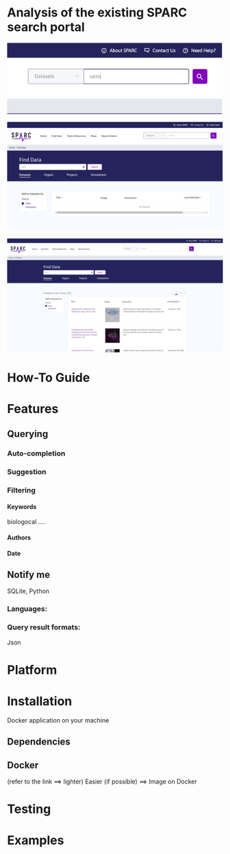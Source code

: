 
# Analysis of the existing SPARC search portal

![rattis](https://github.com/Niloofar-Sh/aqua/blob/main/src/assets/images/rattis.jpg)

![rattis_current_result](https://github.com/Niloofar-Sh/aqua/blob/main/src/assets/images/rattis_current_result.jpg)

![rattus_current_result](https://github.com/Niloofar-Sh/aqua/blob/main/src/assets/images/rattus_current_result.jpg)


# How-To Guide





# Features

## Querying



### Auto-completion


### Suggestion

### Filtering

#### Keywords
biologocal ....

#### Authors

#### Date


## Notify me

SQLite, Python



### Languages:

    
    
### Query result formats:
Json
    
    


# Platform

# Installation
Docker application on your machine
## Dependencies


## Docker 
(refer to the link ==> lighter)
Easier (if possible) ==> Image on Docker

# Testing

# Examples


